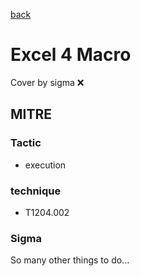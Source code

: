[back](../index.md)
# Excel 4 Macro
Cover by sigma :x: 

## MITRE
### Tactic
  - execution

### technique
  - T1204.002

### Sigma

 So many other things to do...